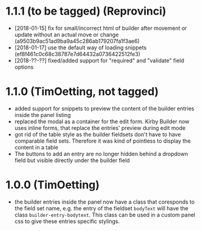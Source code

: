 # 1.1.1 (to be tagged) (Reprovinci)
- [2018-01-15] fix for small/incorrect html of builder after movement or update without an actual move or change (a9503b9ac51ad9ba9a45c286ab179207fa1f3ae6)
- [2018-01-17] use the default way of loading snippets (ef8f461c0c68c38787e7d64432a0736422512fe3)
- [2018-??-??] fixed/added support for "required" and "validate" field options 

# 1.1.0 (TimOetting, not tagged)

- added support for snippets to preview the content of the builder entries inside the panel listing
- replaced the modal as a container for the edit form. Kirby Builder now uses inline forms, that replace the entries' preview during edit mode
- got rid of the table style as the builder fieldsets don't have to have comparable field sets. Therefore it was kind of pointless to display the content in a table
- The buttons to add an entry are no longer hidden behind a dropdown field but visible directly under the builder field

# 1.0.0 (TimOetting)

- the builder entries inside the panel now have a class that coresponds to the field set name, e.g. the entry of the fieldset `bodyText` will have the class `builder-entry-bodytext`. This class can be used in a custom panel css to give these entries specific stylings.